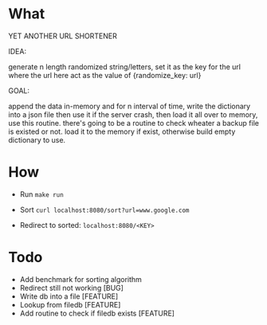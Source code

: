# What

YET ANOTHER URL SHORTENER

IDEA: 

generate n length randomized string/letters, set it as the key for the url
where the url here act as the value of {randomize_key: url}

GOAL:

append the data in-memory and for n interval of time, write the dictionary into a json file
then use it if the server crash, then load it all over to memory, use this routine. there's 
going to be a routine to check wheater a backup file is existed or not. load it to the memory if
exist, otherwise build empty dictionary to use. 


# How

- Run `make run`

- Sort `curl localhost:8080/sort?url=www.google.com`

- Redirect to sorted: `localhost:8080/<KEY>`

# Todo

- Add benchmark for sorting algorithm
- Redirect still not working [BUG]
- Write db into a file [FEATURE]
- Lookup from filedb [FEATURE]
- Add routine to check if filedb exists [FEATURE]
